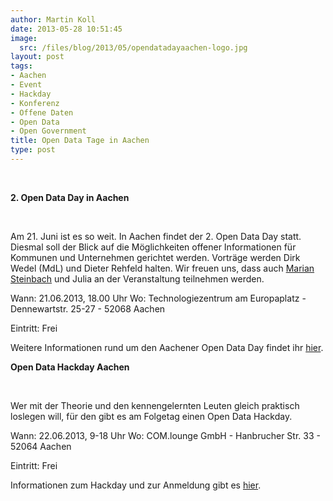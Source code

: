 ```yaml
---
author: Martin Koll
date: 2013-05-28 10:51:45
image:
  src: /files/blog/2013/05/opendatadayaachen-logo.jpg
layout: post
tags:
- Aachen
- Event
- Hackday
- Konferenz
- Offene Daten
- Open Data
- Open Government
title: Open Data Tage in Aachen
type: post
---
```


 

**2\. Open Data Day in Aachen**

 

Am 21. Juni ist es so weit. In Aachen findet der 2. Open Data Day statt. Diesmal soll der Blick auf die Möglichkeiten offener Informationen für Kommunen und Unternehmen gerichtet werden. Vorträge werden Dirk Wedel (MdL) und Dieter Rehfeld halten. Wir freuen uns, dass auch [Marian Steinbach](http://offeneskoeln.de/) und Julia an der Veranstaltung teilnehmen werden.

Wann: 21.06.2013, 18.00 Uhr
Wo: Technologiezentrum am Europaplatz -
Dennewartstr. 25-27 -
52068 Aachen

Eintritt: Frei

Weitere Informationen rund um den Aachener Open Data Day findet ihr [hier](http://opendatadayaachen.de).


**Open Data Hackday Aachen**

 

Wer mit der Theorie und den kennengelernten Leuten gleich praktisch loslegen will, für den gibt es am Folgetag einen Open Data Hackday.

Wann: 22.06.2013, 9-18 Uhr
Wo: COM.lounge GmbH -
Hanbrucher Str. 33 -
52064 Aachen

Eintritt: Frei

Informationen zum Hackday und zur Anmeldung gibt es [hier](http://barcamptools.eu/odhac).

 